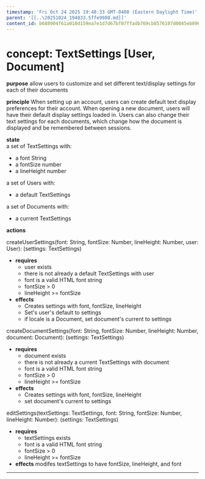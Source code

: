```yaml
---
timestamp: 'Fri Oct 24 2025 19:48:33 GMT-0400 (Eastern Daylight Time)'
parent: '[[..\20251024_194833.5ffe9980.md]]'
content_id: b688904f61a010d159ea7e1d7d67bf07ffadb769cb8576107d0045eb8966c405
---
```


# concept: TextSettings \[User, Document]

**purpose** allow users to customize and set different text/display settings for each of their documents

**principle** When setting up an account, users can create default text display preferences for their account. When opening a new document, users will have their default display settings loaded in. Users can also change their text settings for each documents, which change how the document is displayed and be remembered between sessions.

**state**\
a set of TextSettings with:

* a font String
* a fontSize number
* a lineHeight number

a set of Users with:

* a default TextSettings

a set of Documents with:

* a current TextSettings

**actions**

createUserSettings(font: String, fontSize: Number, lineHeight: Number, user: User): (settings: TextSettings)

* **requires**
  * user exists
  * there is not already a default TextSettings with user
  * font is a valid HTML font string
  * fontSize > 0
  * lineHeight >= fontSize
* **effects**
  * Creates settings with font, fontSize, lineHeight
  * Set's user's default to settings
  * if locale is a Document, set document's current to settings

createDocumentSettings(font: String, fontSize: Number, lineHeight: Number, document: Document): (settings: TextSettings)

* **requires**
  * document exists
  * there is not already a current TextSettings with document
  * font is a valid HTML font string
  * fontSize > 0
  * lineHeight >= fontSize
* **effects**
  * Creates settings with font, fontSize, lineHeight
  * set document's current to settings

editSettings(textSettings: TextSettings, font: String, fontSize: Number, lineHeight: Number): (settings: TextSettings)

* **requires**
  * textSettings exists
  * font is a valid HTML font string
  * fontSize > 0
  * lineHeight >= fontSize
* **effects** modifes textSettings to have fontSize, lineHeight, and font

***
